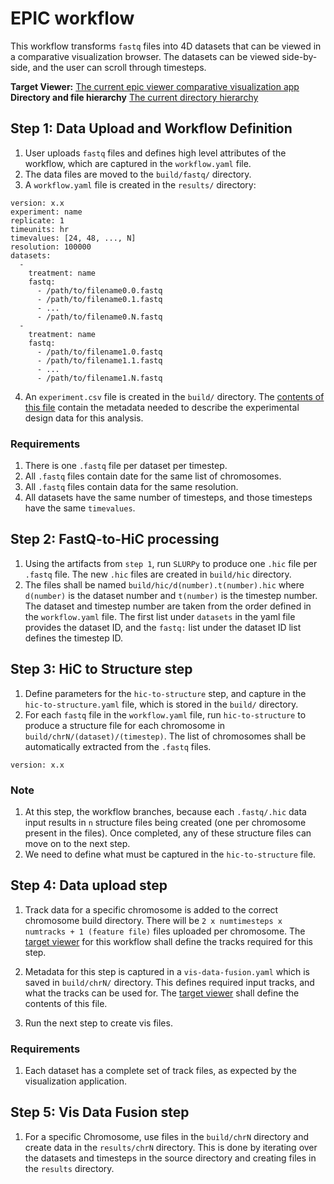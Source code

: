 # EPIC workflow

This workflow transforms `fastq` files into 4D datasets that can be viewed in a comparative visualization browser. The datasets can be viewed side-by-side, and the user can scroll through timesteps.

**Target Viewer:** [The current epic viewer comparative visualization app](https://github.com/epicsuite/epicview/tree/main/compare)
**Directory and file hierarchy** [The current directory hierarchy](hierarchy.md)

## Step 1: Data Upload and Workflow Definition

1. User uploads `fastq` files and defines high level attributes of the workflow, which are captured in the `workflow.yaml` file. 
2. The data files are moved to the `build/fastq/` directory. 
3. A `workflow.yaml` file is created in the `results/` directory:

```
version: x.x
experiment: name
replicate: 1
timeunits: hr
timevalues: [24, 48, ..., N]
resolution: 100000
datasets:
  -
    treatment: name
    fastq:
      - /path/to/filename0.0.fastq
      - /path/to/filename0.1.fastq
      - ...
      - /path/to/filename0.N.fastq
  -
    treatment: name
    fastq:
      - /path/to/filename1.0.fastq
      - /path/to/filename1.1.fastq
      - ...
      - /path/to/filename1.N.fastq
```

4. An `experiment.csv` file is created in the `build/` directory. The [contents of this file](experiment.md) contain the metadata 
needed to describe the experimental design data for this analysis. 

### Requirements

1. There is one `.fastq` file per dataset per timestep.
1. All `.fastq` files contain date for the same list of chromosomes.
2. All `.fastq` files contain data for the same resolution. 
3. All datasets have the same number of timesteps, and those timesteps have the same `timevalues`.

## Step 2: FastQ-to-HiC processing

1. Using the artifacts from `step 1`, run `SLURPy` to produce one `.hic` file per `.fastq` file. The new `.hic` files are created in `build/hic` directory.
2. The files shall be named `build/hic/d(number).t(number).hic` where `d(number)` is the dataset number and `t(number)` is the timestep number. The dataset 
and timestep number are taken from the order defined in the `workflow.yaml` file. The first list under `datasets` in the yaml file provides the
dataset ID, and the `fastq:` list under the dataset ID list defines the timestep ID.


## Step 3: HiC to Structure step

1. Define parameters for the `hic-to-structure` step, and capture in the `hic-to-structure.yaml` file, which is stored in the `build/` directory. 
2. For each `fastq` file in the `workflow.yaml` file, run `hic-to-structure` to produce a structure file for each chromosome in `build/chrN/(dataset)/(timestep)`.
The list of chromosomes shall be automatically extracted from the `.fastq` files.

```
version: x.x
```

### Note

1. At this step, the workflow branches, because each `.fastq/.hic` data input results in `n` structure files being created (one per chromosome present in the files).
Once completed, any of these structure files can move on to the next step.
2. We need to define what must be captured in the `hic-to-structure` file. 

## Step 4: Data upload step

1. Track data for a specific chromosome is added to the correct chromosome build directory. 
There will be `2 x numtimesteps x numtracks + 1 (feature file)` files uploaded per chromosome.
The [target viewer](https://github.com/epicsuite/epicview/tree/main/compare)
for this workflow shall define the tracks required for this step.

2. Metadata for this step is captured in a `vis-data-fusion.yaml` which is saved in `build/chrN/` directory. This
defines required input tracks, and what the tracks can be used for.
The [target viewer](https://github.com/epicsuite/epicview/tree/main/compare) shall define the contents of this file.

3. Run the next step to create vis files.

### Requirements

1. Each dataset has a complete set of track files, as expected by the visualization application. 

## Step 5: Vis Data Fusion step

1. For a specific Chromosome, use files in the `build/chrN` directory and create data in the `results/chrN` directory. This is done by iterating over the datasets and timesteps in the source directory and creating files in the `results` directory.

